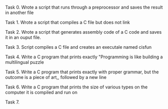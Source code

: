 Task 0. Wrote a script that runs through a preprocessor and saves the result in another file

Task 1. Wrote a script that compiles a C file but does not link

Task 2. Wrote a script that generates assembly code of a C code and saves it in an ouput file.

Task 3. Script compiles a C file and creates an executale named cisfun

Task 4. Write a C program that prints exactly "Programming is like building a multilingual puzzle

Task 5. Write a C program that prints exactly with proper grammar, but the outcome is a piece of art,, followed by a new line

Task 6. Write a C program that prints the size of various types on the computer it is compiled and run on

Task 7.    
